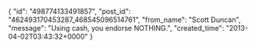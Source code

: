  {
   "id": "498774133491857",
   "post_id": "462493170453287_468545096514761",
   "from_name": "Scott Duncan",
   "message": "Using cash, you endorse NOTHING.",
   "created_time": "2013-04-02T03:43:32+0000"
 }
